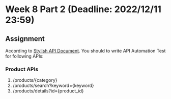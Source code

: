 # Week 8 Part 2 (Deadline: 2022/12/11 23:59)

## Assignment
According to [Stylish API Document](https://app.swaggerhub.com/apis-docs/YINGNTY/Stylish/1.0.0). You should to write API Automation Test for following APIs:  


### Product APIs 
1.  /products/{category}
2.  /products/search?keyword={keyword}
3.  /products/details?id={product_id}